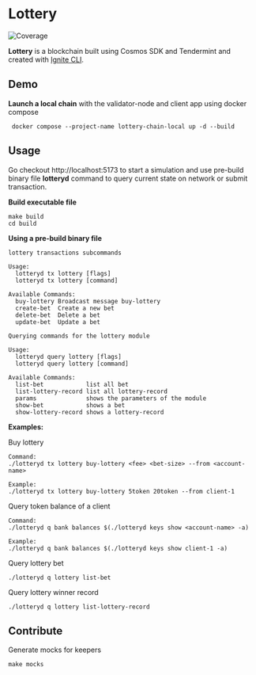 # Lottery
![Coverage](https://img.shields.io/badge/Coverage-87.8%25-brightgreen)

**Lottery** is a blockchain built using Cosmos SDK and Tendermint and created with [Ignite CLI](https://ignite.com/cli).

## Demo

**Launch a local chain** with the validator-node and client app using docker compose

```
 docker compose --project-name lottery-chain-local up -d --build    
```

## Usage

Go checkout http://localhost:5173 to start a simulation and use pre-build binary file **lotteryd** command to query current state on network or submit transaction.

**Build executable file**
```
make build
cd build
```

**Using a pre-build binary file**
```
lottery transactions subcommands

Usage:
  lotteryd tx lottery [flags]
  lotteryd tx lottery [command]

Available Commands:
  buy-lottery Broadcast message buy-lottery
  create-bet  Create a new bet
  delete-bet  Delete a bet
  update-bet  Update a bet
```

```
Querying commands for the lottery module

Usage:
  lotteryd query lottery [flags]
  lotteryd query lottery [command]

Available Commands:
  list-bet            list all bet
  list-lottery-record list all lottery-record
  params              shows the parameters of the module
  show-bet            shows a bet
  show-lottery-record shows a lottery-record
```

**Examples:**

Buy lottery

```
Command:
./lotteryd tx lottery buy-lottery <fee> <bet-size> --from <account-name>

Example:
./lotteryd tx lottery buy-lottery 5token 20token --from client-1
```

Query token balance of a client

```
Command:
./lotteryd q bank balances $(./lotteryd keys show <account-name> -a)

Example:
./lotteryd q bank balances $(./lotteryd keys show client-1 -a)
```

Query lottery bet

```
./lotteryd q lottery list-bet
```

Query lottery winner record

```
./lotteryd q lottery list-lottery-record
```

## Contribute

Generate mocks for keepers

```
make mocks
```

